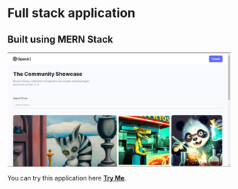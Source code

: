 # Full stack application

## Built using MERN Stack

![Dall-E Homepage!](./client/src/assets/dall-e-home.png 'Dall E home page')

You can try this application here **[Try Me](https://ai-image-generator-racynibaya.netlify.app/)**.
